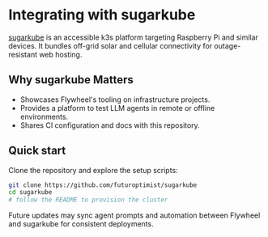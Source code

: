 # Integrating with sugarkube

[sugarkube](https://github.com/futuroptimist/sugarkube) is an accessible k3s platform targeting Raspberry Pi and similar devices. It bundles off-grid solar and cellular connectivity for outage-resistant web hosting.

## Why sugarkube Matters

- Showcases Flywheel's tooling on infrastructure projects.
- Provides a platform to test LLM agents in remote or offline environments.
- Shares CI configuration and docs with this repository.

## Quick start

Clone the repository and explore the setup scripts:

```bash
git clone https://github.com/futuroptimist/sugarkube
cd sugarkube
# follow the README to provision the cluster
```

Future updates may sync agent prompts and automation between Flywheel and sugarkube for consistent deployments.

